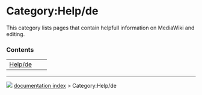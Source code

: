# Category:Help/de
This category lists pages that contain helpfull information on MediaWiki and editing.

### Contents

|     |     |     |
| --- | --- | --- |
| [Help/de](Help/de.md) |



---
![](images/Right_arrow.png) [documentation index](../README.md) > Category:Help/de
